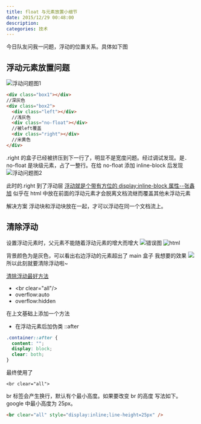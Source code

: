 ```yaml
---
title: float 与元素放置小细节
date: 2015/12/29 00:48:00
description:
categories: 技术
---
```


今日队友问我一问题，浮动的位置关系。具体如下图

## 浮动元素放置问题

<!--more-->

![浮动问题图1](https://images.scar.site/20220223000617.png)

```html
<div class="box1"></div>
//深灰色
<div class="box2">
  <div class="left"></div>
  //浅灰色
  <div class="no-float"></div>
  //被left覆盖
  <div class="right"></div>
  //米黄色
</div>
```

.right 的盒子已经被挤压到下一行了，明显不是宽度问题。经过调试发现。是．no-float 是块级元素，占了一整行。在给 no-float 添加 inline-block 后发现
![浮动问题图2](https://images.scar.site/20220223000717.png)

此时的.right 到了浮动层
[浮动就是个带有方位的 display:inline-block 属性--张鑫旭](http://www.zhangxinxu.com/wordpress/2010/01/css-float浮动的深入研究、详解及拓展一)
似乎在 html 中放在前面的浮动元素才会脱离文档流继而覆盖其他未浮动元素

解决方案
浮动块和浮动块放在一起，才可以浮动在同一个文档流上。

## 清除浮动

设置浮动元素时，父元素不能随着浮动元素的增大而增大
![错误图](https://images.scar.site/20220223000733.png)
![html](https://images.scar.site/20220223000750.png)

背景颜色为是灰色，可以看出右边浮动的元素超出了 main 盒子
我想要的效果
![](https://images.scar.site/20220223000825.png)
所以此刻就要清除浮动啦~

[清除浮动最好方法](http://stackoverflow.com/questions/211383/which-method-of-clearfix-is-best)

- \<br clear="all"/>
- overflow:auto
- overflow:hidden

在上文基础上添加一个方法

- 在浮动元素后加伪类 ::after

```css
.container::after {
  content: "";
  display: block;
  clear: both;
}
```

最终使用了

```
<br clear="all">
```

br 标签会产生换行，默认有个最小高度。如果要改变 br 的高度
写法如下。google 中最小高度为 25px。

```html
<br clear="all" style="display:inline;line-height=25px" />
```
